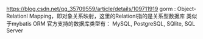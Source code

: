 
https://blog.csdn.net/qq_35709559/article/details/109711919
gorm :  Object-Relationl Mapping，即对象关系映射，这里的Relationl指的是关系型数据库  类似于mybatis
ORM 官方支持的数据库类型有： MySQL, PostgreSQL, SQlite, SQL Server